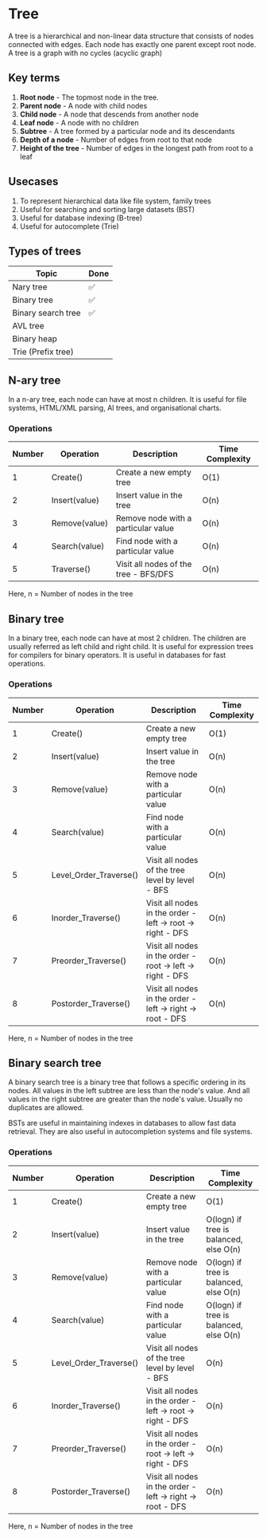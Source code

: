 # Tree

A tree is a hierarchical and non-linear data structure that consists of nodes connected with edges. 
Each node has exactly one parent except root node. A tree is a graph with no cycles (acyclic graph)

## Key terms

1. **Root node** - The topmost node in the tree.
2. **Parent node** - A node with child nodes
3. **Child node** - A node that descends from another node
4. **Leaf node** - A node with no children
5. **Subtree** - A tree formed by a particular node and its descendants
6. **Depth of a node** - Number of edges from root to that node
7. **Height of the tree** - Number of edges in the longest path from root to a leaf 

## Usecases

1. To represent hierarchical data like file system, family trees
2. Useful for searching and sorting large datasets (BST)
3. Useful for database indexing (B-tree)
4. Useful for autocomplete (Trie)

## Types of trees

| Topic | Done |
| -- | -- |
| Nary tree | &#9989; |
| Binary tree | &#9989; |
| Binary search tree | &#9989; |
| AVL tree |  |
| Binary heap |  |
| Trie (Prefix tree) |  |

## N-ary tree

In a n-ary tree, each node can have at most n children. It is useful for file systems, HTML/XML parsing, AI trees, and organisational charts.

### Operations

| Number | Operation | Description | Time Complexity |
| -- | -- | -- | -- |
| 1 | Create() | Create a new empty tree | O(1) |
| 2 | Insert(value) | Insert value in the tree | O(n) |
| 3 | Remove(value) | Remove node with a particular value | O(n) |
| 4 | Search(value) | Find node with a particular value | O(n) |
| 5 | Traverse() | Visit all nodes of the tree - BFS/DFS | O(n) |

Here, n = Number of nodes in the tree

## Binary tree

In a binary tree, each node can have at most 2 children. The children are usually referred as left child and right child. It is useful for expression trees for compilers for binary operators. It is useful in databases for fast operations.

### Operations

| Number | Operation | Description | Time Complexity |
| -- | -- | -- | -- |
| 1 | Create() | Create a new empty tree | O(1) |
| 2 | Insert(value) | Insert value in the tree | O(n) |
| 3 | Remove(value) | Remove node with a particular value | O(n) |
| 4 | Search(value) | Find node with a particular value | O(n) |
| 5 | Level_Order_Traverse() | Visit all nodes of the tree level by level - BFS | O(n) |
| 6 | Inorder_Traverse() | Visit all nodes in the order - left -> root -> right - DFS | O(n) | 
| 7 | Preorder_Traverse() | Visit all nodes in the order - root -> left -> right - DFS | O(n) | 
| 8 | Postorder_Traverse() | Visit all nodes in the order - left -> right -> root - DFS | O(n) | 

Here, n = Number of nodes in the tree

## Binary search tree

A binary search tree is a binary tree that follows a specific ordering in its nodes. All values in the left subtree are less than the node's value. And all values in the right subtree are greater than the node's value. Usually no duplicates are allowed. 

BSTs are useful in maintaining indexes in databases to allow fast data retrieval. They are also useful in autocompletion systems and file systems.

### Operations

| Number | Operation | Description | Time Complexity |
| -- | -- | -- | -- |
| 1 | Create() | Create a new empty tree | O(1) |
| 2 | Insert(value) | Insert value in the tree | O(logn) if tree is balanced, else O(n)|
| 3 | Remove(value) | Remove node with a particular value | O(logn) if tree is balanced, else O(n) |
| 4 | Search(value) | Find node with a particular value | O(logn) if tree is balanced, else O(n) |
| 5 | Level_Order_Traverse() | Visit all nodes of the tree level by level - BFS | O(n) |
| 6 | Inorder_Traverse() | Visit all nodes in the order - left -> root -> right - DFS | O(n) | 
| 7 | Preorder_Traverse() | Visit all nodes in the order - root -> left -> right - DFS | O(n) | 
| 8 | Postorder_Traverse() | Visit all nodes in the order - left -> right -> root - DFS | O(n) | 

Here, n = Number of nodes in the tree
